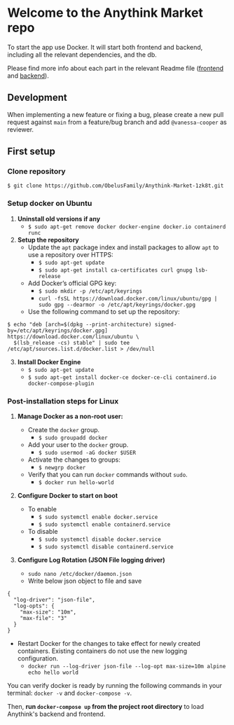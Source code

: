 # Welcome to the Anythink Market repo

To start the app use Docker. It will start both frontend and backend, including all the relevant dependencies, and the db.

Please find more info about each part in the relevant Readme file ([frontend](frontend/readme.md) and [backend](backend/README.md)).

## Development

When implementing a new feature or fixing a bug, please create a new pull request against `main` from a feature/bug branch and add `@vanessa-cooper` as reviewer.

## First setup

### Clone repository

    $ git clone https://github.com/ObelusFamily/Anythink-Market-1zk8t.git

### Setup docker on Ubuntu

 1. **Uninstall old versions if any**
    - ```$ sudo apt-get remove docker docker-engine docker.io containerd runc```
 4. **Setup the repository**
	- Update the `apt` package index and install packages to allow `apt` to use a repository over HTTPS:
      - ```$ sudo apt-get update```
      - ```$ sudo apt-get install ca-certificates curl gnupg lsb-release```
     - Add Docker’s official GPG key:
        - ```$ sudo mkdir -p /etc/apt/keyrings```
        - ```curl -fsSL https://download.docker.com/linux/ubuntu/gpg | sudo gpg --dearmor -o /etc/apt/keyrings/docker.gpg```
     - Use the following command to set up the repository:
```
$ echo "deb [arch=$(dpkg --print-architecture) signed-by=/etc/apt/keyrings/docker.gpg] https://download.docker.com/linux/ubuntu \
  $(lsb_release -cs) stable" | sudo tee /etc/apt/sources.list.d/docker.list > /dev/null
```
 3. **Install Docker Engine**
      - ```$ sudo apt-get update```
      - ```$ sudo apt-get install docker-ce docker-ce-cli containerd.io docker-compose-plugin```
 ### Post-installation steps for Linux
 1. **Manage Docker as a non-root user:**
    - Create the `docker` group.
      - ```$ sudo groupadd docker```
    - Add your user to the `docker` group.
      - ```$ sudo usermod -aG docker $USER```
    - Activate the changes to groups:
      - ```$ newgrp docker ```
    - Verify that you can run `docker` commands without `sudo`.
      - ```$ docker run hello-world```

 2. **Configure Docker to start on boot**
	- To enable
      - ```$ sudo systemctl enable docker.service```
      - ```$ sudo systemctl enable containerd.service```
	- To disable
      - ```$ sudo systemctl disable docker.service```
      - ```$ sudo systemctl disable containerd.service```
 3. **Configure Log Rotation (JSON File logging driver)**
	- `sudo nano /etc/docker/daemon.json`
	- Write below json object to file and save
```
{
  "log-driver": "json-file",
  "log-opts": {
    "max-size": "10m",
    "max-file": "3" 
  }
}
```
   - Restart Docker for the changes to take effect for newly created containers. Existing containers do not use the new logging configuration.
      - ```docker run --log-driver json-file --log-opt max-size=10m alpine echo hello world```

You can verify docker is ready by running the following commands in your terminal: `docker -v` and `docker-compose -v`.

Then, **run `docker-compose up` from the project root directory** to load Anythink's backend and frontend.
